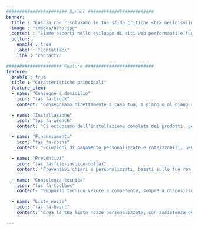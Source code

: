 ```yaml
---
####################### Banner #########################
banner:
  title : "Lascia che risolviamo le tue sfide critiche <br> nello sviluppo del sito web"
  image : "images/hero.jpg"
  content : "Siamo esperti nello sviluppo di siti web performanti e funzionali, pronti a supportarti in ogni fase del progetto."
  button:
    enable : true
    label : "Contattaci"
    link : "contact/"

##################### Feature ##########################
feature:
  enable : true
  title : "Caratteristiche principali"
  feature_item:
  - name: "Consegne a domicilio"
    icon: "fas fa-truck"
    content: "Consegniamo direttamente a casa tua, a piano o al piano strada, con puntualità e attenzione."

  - name: "Installazione"
    icon: "fas fa-wrench"
    content: "Ci occupiamo dell’installazione completa dei prodotti, per un servizio senza pensieri."

  - name: "Finanziamenti"
    icon: "fas fa-coins"
    content: "Soluzioni di pagamento personalizzate e rateizzabili, pensate su misura per te."

  - name: "Preventivi"
    icon: "fas fa-file-invoice-dollar"
    content: "Preventivi chiari e personalizzati, basati sulle tue reali esigenze."

  - name: "Consulenza tecnica"
    icon: "fas fa-toolbox"
    content: "Supporto tecnico veloce e competente, sempre a disposizione per dubbi o aggiornamenti."

  - name: "Liste nozze"
    icon: "fas fa-heart"
    content: "Crea la tua lista nozze personalizzata, con assistenza dedicata e ampia scelta di articoli."

---
```

